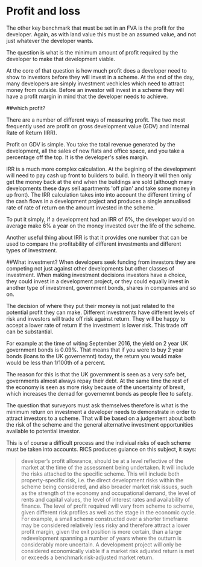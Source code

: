 # Profit and loss

The other key benchmark that must be set in an FVA is the profit for the developer. Again, as with land value this must be an assumed value, and not just whatever the developer wants. 

The question is what is the minimum amount of profit required by the developer to make that development viable. 

At the core of that question is how much profit does a developer need to show to investors before they will invest in a scheme. At the end of the day, many developers are simply investment vechicles which need to attract money from outside. Before an investor will invest in a scheme they will have a profit margin in mind that the developer needs to achieve. 

##which profit?

There are a number of different ways of measuring profit. The two most frequently used are profit on gross development value (GDV) and Internal Rate of Return (IRR). 

Profit on GDV is simple. You take the total revenue generated by the development, all the sales of new flats and office space, and you take a percentage off the top. It is the developer's sales margin. 

IRR is a much more complex calculation. At the begining of the development will need to pay cash up front to builders to build. In theory it will then only get the money back at the end when the buildings are sold (although many developments these days sell apartments 'off plan' and take some money in up front). The IRR calculation takes into into account the different timing of the cash flows in a development project and produces a single annualised rate of rate of return on the amount invested in the scheme.

To put it simply, if a development had an IRR of 6%, the developer would on average make 6% a year on the money invested over the life of the scheme. 

Another useful thing about IRR is that it provides one number that can be used to compare the profitability of different investments and different types of investment. 

##What investment? 
When developers seek funding from investors they are competing not just against other developments but other classes of investment. When making investment decisions investors have a choice, they could invest in a development project, or they could equally invest in another type of investment, government bonds, shares in companies and so on. 

The decision of where they put their money is not just related to the potential profit they can make. Different investments have different levels of risk and investors will trade off risk against return. They will be happy to accept a lower rate of return if the investment is lower risk. This trade off can be substantial. 

For example at the time of witing September 2016, the yield on 2 year UK government bonds is 0.09%. That means that if you were to buy 2 year bonds (loans to the UK governemnt) today, the return you would make would be less than 1/100th of a percent. 

The reason for this is that the UK government is seen as a very safe bet, governments almost always repay their debt. At the same time the rest of the economy is seen as more risky because of the uncertainty of brexit, which increases the demad for governemnt bonds as people flee to safety. 

The question that surveyors must ask themselves therefore is what is the minimum return on investment a developer needs to demonstrate in order to attract investors to a scheme. That will be based on a judgement about both the risk of the scheme and the general alternative investment opportunities available to potential investor. 

This is of course a difficult process and the indiviual risks of each scheme must be taken into accounts. RICS produces guiance on this subject, it says: 

>developer’s profit allowance, should be at a level reflective of the market at the time of the assessment being undertaken. It will include the risks attached to the specific scheme. This will include both property-specific risk, i.e. the direct development risks within the scheme being considered, and also broader market risk issues, such as the strength of the economy and occupational demand, the level of rents and capital values, the level of interest rates and availability of finance. The level of profit required will vary from scheme to scheme, given different risk profiles as well as the stage in the economic cycle. For example, a small scheme constructed over a shorter timeframe may be considered relatively less risky and therefore attract a lower profit margin, given the exit position is more certain, than a large redevelopment spanning a number of years where the outturn is considerably more uncertain. A development project will only be considered economically viable if a market risk adjusted return is met or exceeds a benchmark risk-adjusted market return.

